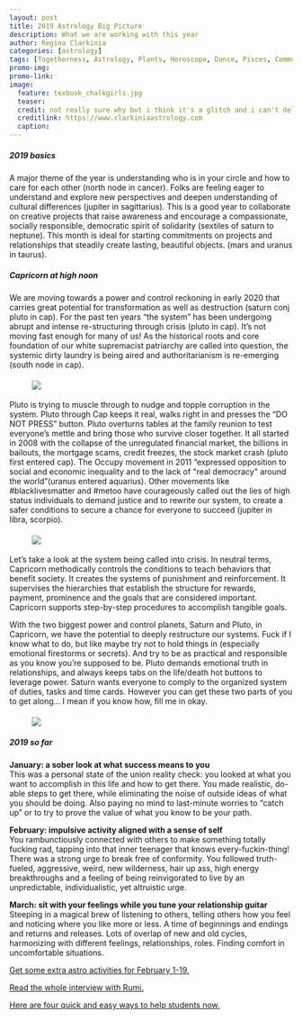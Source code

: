 ```yaml
---
layout: post
title: 2019 Astrology Big Picture
description: What we are working with this year
author: Regina Clarkinia
categories: [astrology]
tags: [Togetherness, Astrology, Plants, Horoscope, Dance, Pisces, Community, California, poc]
promo-img:
promo-link:
image:
  feature: texbook_chalkgirls.jpg
  teaser:
  credit: not really sure why but i think it's a glitch and i can't delete this with the forwd slash or all hell breaks loose so i leave this here ya know/.
  creditlink: https://www.clarkiniaastrology.com
  caption:
---
```

<h5>2019 basics</h5>
A major theme of the year is understanding who is in your circle and how to care for each other (north node in cancer). Folks are feeling eager to understand and explore new perspectives and deepen understanding of cultural differences (jupiter in sagittarius). This is a good year to collaborate on creative projects that raise awareness and encourage a compassionate, socially responsible, democratic spirit of solidarity (sextiles of saturn to neptune). This month is ideal for starting commitments on projects and relationships that steadily create lasting, beautiful objects. (mars and uranus in taurus).

<h5>Capricorn at high noon</h5>
We are moving towards a power and control reckoning in early 2020 that carries great potential for transformation as well as destruction (saturn conj pluto in cap). For the past ten years “the system” has been undergoing abrupt and intense re-structuring through crisis (pluto in cap). It’s not moving fast enough for many of us! As the historical roots and core foundation of our white supremacist patriarchy are called into question, the systemic dirty laundry is being aired and authoritarianism is re-emerging (south node in cap).

<figure>
<h4>
<a href="https://www.clarkiniaastrology.com"><img src="https://www.queerauntie.com/assets/img/wild_chalk.jpg">
</a>
</h4>
</figure>

Pluto is trying to muscle through to nudge and topple corruption in the system. Pluto through Cap keeps it real, walks right in and presses the “DO NOT PRESS” button. Pluto overturns tables at the family reunion to test everyone’s mettle and bring those who survive closer together. It all started in 2008 with the collapse of the unregulated financial market, the billions in bailouts, the mortgage scams, credit freezes, the stock market crash (pluto first entered cap). The Occupy movement in 2011 “expressed opposition to social and economic inequality and to the lack of "real democracy" around the world”(uranus entered aquarius). Other movements like #blacklivesmatter and #metoo have courageously called out the lies of high status individuals to demand justice and to rewrite our system, to create a safer conditions to secure a chance for everyone to succeed (jupiter in libra, scorpio).

<figure>
<h4>
<a href="https://www.clarkiniaastrology.com"><img src="https://www.queerauntie.com/assets/img/snail_chalk.jpg">
</a>
</h4>
</figure>

Let’s take a look at the system being called into crisis. In neutral terms, Capricorn methodically controls the conditions to teach behaviors that benefit society. It creates the systems of punishment and reinforcement. It supervises the hierarchies that establish the structure for rewards, payment, prominence and the goals that are considered important. Capricorn supports step-by-step procedures to accomplish tangible goals.

With the two biggest power and control planets, Saturn and Pluto, in Capricorn, we have the potential to deeply restructure our systems. Fuck if I know what to do, but like maybe try not to hold things in (especially emotional firestorms or secrets). And try to be as practical and responsible as you know you’re supposed to be. Pluto demands emotional truth in relationships, and always keeps tabs on the life/death hot buttons to leverage power. Saturn wants everyone to comply to the organized system of duties, tasks and time cards. However you can get these two parts of you to get along… I mean if you know how, fill me in okay.

<figure>
<h4>
<a href="https://www.clarkiniaastrology.com"><img src="https://www.queerauntie.com/assets/img/kids_play.jpg">

</a>
</h4>
</figure>

<h5>2019 so far</h5>
<b>January: a sober look at what success means to you</b><br>
This was a personal state of the union reality check: you looked at what you want to accomplish in this life and how to get there. You made realistic, do-able steps to get there, while eliminating the noise of outside ideas of what you should be doing. Also paying no mind to last-minute worries to “catch up” or to try to prove the value of what you know to be your path.

<b>February: impulsive activity aligned with a sense of self</b><br>
You rambunctiously connected with others to make something totally fucking rad, tapping into that inner teenager that knows every-fuckin-thing! There was a strong urge to break free of conformity. You followed truth-fueled, aggressive, weird, new wilderness, hair up ass, high energy breakthroughs and a feeling of being reinvigorated to live by an unpredictable, individualistic, yet altruistic urge.

<b>March: sit with your feelings while you tune your relationship guitar</b><br>
Steeping in a magical brew of listening to others, telling others how you feel and noticing where you like more or less. A time of beginnings and endings and returns and releases. Lots of overlap of new and old cycles, harmonizing with different feelings, relationships, roles. Finding comfort in uncomfortable situations.




<a href="https://www.queerauntie.com/astrology/astrology-extra">Get some extra astro activities for February 1-19.</a>

<a href="https://www.queerauntie.com/education/rumi">Read the whole interview with Rumi.</a>

<a href="https://www.queerauntie.com/education/student-help">Here are four quick and easy ways to help students now.</a>
